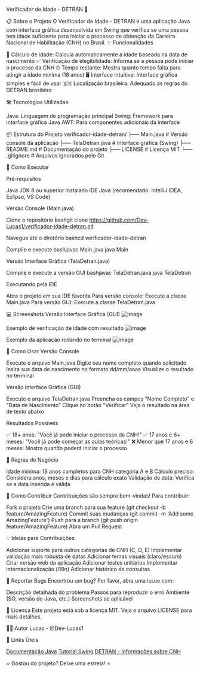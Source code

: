 Verificador de Idade - DETRAN 🚗

📋 Sobre o Projeto
O Verificador de Idade - DETRAN é uma aplicação Java com interface gráfica desenvolvida em Swing que verifica se uma pessoa tem idade suficiente para iniciar o processo de obtenção da Carteira Nacional de Habilitação (CNH) no Brasil.
✨ Funcionalidades

🎂 Cálculo de idade: Calcula automaticamente a idade baseada na data de nascimento
✅ Verificação de elegibilidade: Informa se a pessoa pode iniciar o processo da CNH
⏰ Tempo restante: Mostra quanto tempo falta para atingir a idade mínima (18 anos)
🖥️ Interface intuitiva: Interface gráfica simples e fácil de usar
🇧🇷 Localização brasileira: Adequado às regras do DETRAN brasileiro

🛠️ Tecnologias Utilizadas

Java: Linguagem de programação principal
Swing: Framework para interface gráfica
Java AWT: Para componentes adicionais da interface

📦 Estrutura do Projeto
verificador-idade-detran/
├── Main.java              # Versão console da aplicação
├── TelaDetran.java        # Interface gráfica (Swing)
├── README.md              # Documentação do projeto
├── LICENSE               # Licença MIT
└── .gitignore           # Arquivos ignorados pelo Git

🚀 Como Executar

Pré-requisitos

Java JDK 8 ou superior instalado
IDE Java (recomendado: IntelliJ IDEA, Eclipse, VS Code)

Versão Console (Main.java)

Clone o repositório
bashgit clone https://github.com/Dev-Lucas1/verificador-idade-detran.git

Navegue até o diretório
bashcd verificador-idade-detran

Compile e execute
bashjavac Main.java
java Main


Versão Interface Gráfica (TelaDetran.java)

Compile e execute a versão GUI
bashjavac TelaDetran.java
java TelaDetran


Executando pela IDE

Abra o projeto em sua IDE favorita
Para versão console: Execute a classe Main.java
Para versão GUI: Execute a classe TelaDetran.java

💻 Screenshots
Versão Interface Gráfica (GUI)
![image](https://github.com/user-attachments/assets/3bac9a3e-c70b-4d09-abdf-35746e693e81)

Exemplo de verificação de idade com resultado
![image](https://github.com/user-attachments/assets/d5d6a718-9329-4f98-a13f-0840d5683b5c)

Exemplo da aplicação rodando no terminal
![image](https://github.com/user-attachments/assets/073cd658-ce12-44ce-a2d5-e991e5e02fbf)

📝 Como Usar
Versão Console

Execute o arquivo Main.java
Digite seu nome completo quando solicitado
Insira sua data de nascimento no formato dd/mm/aaaa
Visualize o resultado no terminal

Versão Interface Gráfica (GUI)

Execute o arquivo TelaDetran.java
Preencha os campos "Nome Completo" e "Data de Nascimento"
Clique no botão "Verificar"
Veja o resultado na área de texto abaixo

Resultados Possíveis

✅ 18+ anos: "Você já pode iniciar o processo da CNH!"
✅ 17 anos e 6+ meses: "Você já pode começar as aulas teóricas!"
❌ Menor que 17 anos e 6 meses: Mostra quando poderá iniciar o processo

🎯 Regras de Negócio

Idade mínima: 18 anos completos para CNH categoria A e B
Cálculo preciso: Considera anos, meses e dias para cálculo exato
Validação de data: Verifica se a data inserida é válida

🤝 Como Contribuir
Contribuições são sempre bem-vindas! Para contribuir:

Fork o projeto
Crie uma branch para sua feature (git checkout -b feature/AmazingFeature)
Commit suas mudanças (git commit -m 'Add some AmazingFeature')
Push para a branch (git push origin feature/AmazingFeature)
Abra um Pull Request

💡 Ideias para Contribuições

 Adicionar suporte para outras categorias de CNH (C, D, E)
 Implementar validação mais robusta de datas
 Adicionar temas visuais (claro/escuro)
 Criar versão web da aplicação
 Adicionar testes unitários
 Implementar internacionalização (i18n)
 Adicionar histórico de consultas

🐛 Reportar Bugs
Encontrou um bug? Por favor, abra uma issue com:

Descrição detalhada do problema
Passos para reproduzir o erro
Ambiente (SO, versão do Java, etc.)
Screenshots se aplicável

📄 Licença
Este projeto está sob a licença MIT. Veja o arquivo LICENSE para mais detalhes.

👨‍💻 Autor
Lucas - @Dev-Lucas1

🔗 Links Úteis

[Documentação Java](https://docs.oracle.com/javase/)
[Tutorial Swing](https://docs.oracle.com/javase/tutorial/uiswing/)
[DETRAN - Informações sobre CNH](https://www.gov.br/pt-br/servicos/obter-carteira-nacional-de-habilitacao)


⭐ Gostou do projeto? Deixe uma estrela! ⭐
